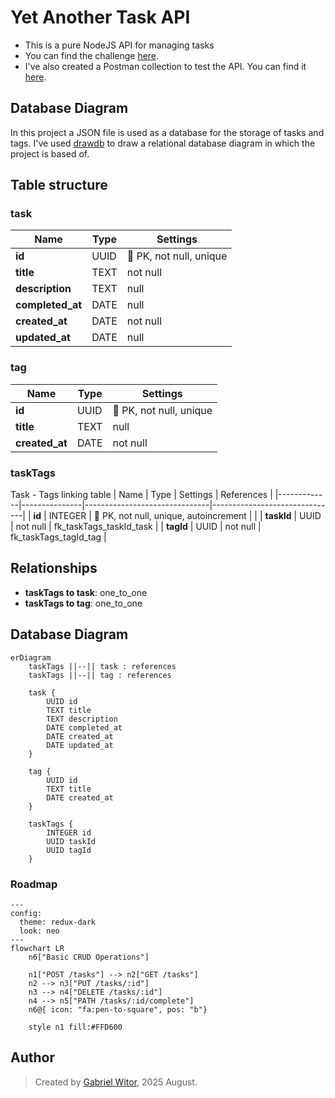 # Yet Another Task API

- This is a pure NodeJS API for managing tasks
- You can find the challenge [here](https://efficient-sloth-d85.notion.site/Desafio-01-2d48608f47644519a408b438b52d913f).
- I've also created a Postman collection to test the API. You can find it [here](https://www.postman.com/planetary-capsule-555446/workspace/yata/collection/33747709-740ab1ac-8df2-44d7-aa52-87edb04b3d1c?action=share&creator=33747709).


## Database Diagram

In this project a JSON file is used as a database for the storage of tasks and tags. I've used [drawdb](https://www.drawdb.app/) to draw a relational database diagram in which the project is based of.

## Table structure

### task

| Name        | Type          | Settings                      |
|-------------|---------------|-------------------------------|
| **id** | UUID | 🔑 PK, not null, unique |
| **title** | TEXT | not null |
| **description** | TEXT | null |
| **completed_at** | DATE | null |
| **created_at** | DATE | not null |
| **updated_at** | DATE | null |


### tag

| Name        | Type          | Settings                      |
|-------------|---------------|-------------------------------|
| **id** | UUID | 🔑 PK, not null, unique |
| **title** | TEXT | null |
| **created_at** | DATE | not null |


### taskTags
Task - Tags linking table
| Name        | Type          | Settings                      | References                    |
|-------------|---------------|-------------------------------|-------------------------------|
| **id** | INTEGER | 🔑 PK, not null, unique, autoincrement |   |
| **taskId** | UUID | not null | fk_taskTags_taskId_task |
| **tagId** | UUID | not null | fk_taskTags_tagId_tag |


## Relationships

- **taskTags to task**: one_to_one
- **taskTags to tag**: one_to_one

## Database Diagram

```mermaid
erDiagram
	taskTags ||--|| task : references
	taskTags ||--|| tag : references

	task {
		UUID id
		TEXT title
		TEXT description
		DATE completed_at
		DATE created_at
		DATE updated_at
	}

	tag {
		UUID id
		TEXT title
		DATE created_at
	}

	taskTags {
		INTEGER id
		UUID taskId
		UUID tagId
	}
```

### Roadmap

```mermaid
---
config:
  theme: redux-dark
  look: neo
---
flowchart LR
    n6["Basic CRUD Operations"]
    
    n1["POST /tasks"] --> n2["GET /tasks"]
    n2 --> n3["PUT /tasks/:id"]
    n3 --> n4["DELETE /tasks/:id"]
    n4 --> n5["PATH /tasks/:id/complete"]
    n6@{ icon: "fa:pen-to-square", pos: "b"}
	
    style n1 fill:#FFD600

```

## Author
> Created by [Gabriel Witor](https://github.com/gabrielwitor), 2025 August.
